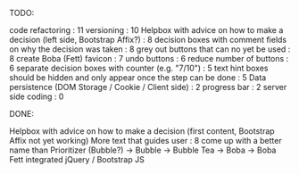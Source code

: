 TODO:

code refactoring : 11
versioning : 10
Helpbox with advice on how to make a decision (left side, Bootstrap Affix?) : 8
decision boxes with comment fields on why the decision was taken : 8
grey out buttons that can no yet be used : 8
create Boba (Fett) favicon : 7
undo buttons : 6
reduce number of buttons : 6
separate decision boxes with counter (e.g. "7/10") : 5
text hint boxes should be hidden and only appear once the step can be done : 5
Data persistence (DOM Storage / Cookie / Client side) : 2
progress bar : 2
server side coding : 0

DONE:

Helpbox with advice on how to make a decision (first content, Bootstrap Affix not yet working)
More text that guides user : 8
come up with a better name than Prioritizer (Bubble?) -> Bubble -> Bubble Tea -> Boba -> Boba Fett
integrated jQuery / Bootstrap JS